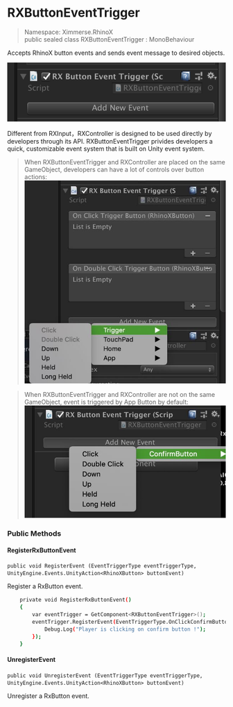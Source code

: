 # RXButtonEventTrigger 

> Namespace: Ximmerse.RhinoX     
> public sealed class RXButtonEventTrigger : MonoBehaviour

Accepts RhinoX button events and sends event message to desired objects.

![Logo](https://raw.githubusercontent.com/yinyuanqings/AIOSDK/gh-pages/img/Inspector/RxButtonEventTrigger.png ':size=450X400')

Different from RXInput，RXController is designed to be used directly by developers through its API. RXButtonEventTrigger privides developers a quick, customizable event system that is built on Unity event system.

> When RXButtonEventTrigger and RXController are placed on the same GameObject, developers can have a lot of controls over button actions:
![Logo](https://raw.githubusercontent.com/yinyuanqings/AIOSDK/gh-pages/img/Inspector/RxButtonEventTrigger-AddControllerEvents.jpg ':size=450X400')



> When RXButtonEventTrigger and RXController are not on the same GameObject, event is triggered by App Button by default:
![Logo](https://raw.githubusercontent.com/yinyuanqings/AIOSDK/gh-pages/img/Inspector/RxButtonEventTrigger-AddSideButtonEvents.jpg ':size=450X400')


### Public Methods

#### RegisterRxButtonEvent
`public void RegisterEvent (EventTriggerType eventTriggerType, UnityEngine.Events.UnityAction<RhinoXButton> buttonEvent)`

Register a RxButton event.

```bash
    private void RegisterRxButtonEvent()
    {
        var eventTrigger = GetComponent<RXButtonEventTrigger>();
        eventTrigger.RegisterEvent(EventTriggerType.OnClickConfirmButton, (RhinoXButton button) => {
            Debug.Log("Player is clicking on confirm button !");
        });
    }
```



#### UnregisterEvent
`public void UnregisterEvent (EventTriggerType eventTriggerType, UnityEngine.Events.UnityAction<RhinoXButton> buttonEvent)`

Unregister a RxButton event.
